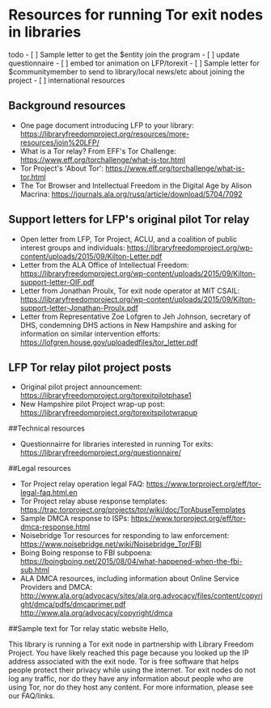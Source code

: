 # Resources for running Tor exit nodes in libraries

todo
    - [ ] Sample letter to get the $entity join the program
    - [ ] update questionnaire 
    - [ ] embed tor animation on LFP/torexit
    - [ ] Sample letter for $communitymember to send to library/local news/etc about joining the project
    - [ ] international resources

## Background resources
- One page document introducing LFP to your library: https://libraryfreedomproject.org/resources/more-resources/join%20LFP/
- What is a Tor relay? From EFF's Tor Challenge: https://www.eff.org/torchallenge/what-is-tor.html
- Tor Project's 'About Tor': https://www.eff.org/torchallenge/what-is-tor.html
- The Tor Browser and Intellectual Freedom in the Digital Age by Alison Macrina: https://journals.ala.org/rusq/article/download/5704/7092

## Support letters for LFP's original pilot Tor relay
- Open letter from LFP, Tor Project, ACLU, and a coalition of public interest groups and individuals: https://libraryfreedomproject.org/wp-content/uploads/2015/09/Kilton-Letter.pdf
- Letter from the ALA Office of Intellectual Freedom: https://libraryfreedomproject.org/wp-content/uploads/2015/09/Kilton-support-letter-OIF.pdf
- Letter from Jonathan Proulx, Tor exit node operator at MIT CSAIL: https://libraryfreedomproject.org/wp-content/uploads/2015/09/Kilton-support-letter-Jonathan-Proulx.pdf
- Letter from Representative Zoe Lofgren to Jeh Johnson, secretary of DHS, condemning DHS actions in New Hampshire and asking for information on similar intervention efforts:
https://lofgren.house.gov/uploadedfiles/tor_letter.pdf

## LFP Tor relay pilot project posts
- Original pilot project announcement: https://libraryfreedomproject.org/torexitpilotphase1
- New Hampshire pilot Project wrap-up post: https://libraryfreedomproject.org/torexitspilotwrapup 


##Technical resources
- Questionnairre for libraries interested in running Tor exits: https://libraryfreedomproject.org/questionnaire/

##Legal resources
- Tor Project relay operation legal FAQ: https://www.torproject.org/eff/tor-legal-faq.html.en
- Tor Project relay abuse response templates: https://trac.torproject.org/projects/tor/wiki/doc/TorAbuseTemplates
- Sample DMCA response to ISPs: https://www.torproject.org/eff/tor-dmca-response.html
- Noisebridge Tor resources for responding to law enforcement: https://www.noisebridge.net/wiki/Noisebridge_Tor/FBI
- Boing Boing response to FBI subpoena: https://boingboing.net/2015/08/04/what-happened-when-the-fbi-sub.html
- ALA DMCA resources, including information about Online Service Providers and DMCA: http://www.ala.org/advocacy/sites/ala.org.advocacy/files/content/copyright/dmca/pdfs/dmcaprimer.pdf
http://www.ala.org/advocacy/copyright/dmca

##Sample text for Tor relay static website
Hello, 

This library is running a Tor exit node in partnership with Library Freedom Project. You have likely reached this page because you looked up the IP address associated with the exit node. Tor is free software that helps people protect their privacy while using the internet. Tor exit nodes do not log any traffic, nor do they have any information about people who are using Tor, nor do they host any content. For more information, please see our FAQ/links.




